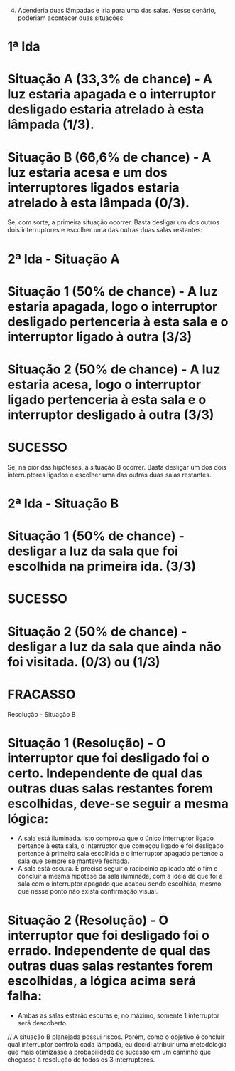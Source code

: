 4) Acenderia duas lâmpadas e iria para uma das salas. Nesse cenário, poderiam acontecer duas situações:

# 1ª Ida
# Situação A (33,3% de chance) - A luz estaria apagada e o interruptor desligado estaria atrelado à esta lâmpada (1/3).
# Situação B (66,6% de chance) - A luz estaria acesa e um dos interruptores ligados estaria atrelado à esta lâmpada (0/3).

Se, com sorte, a primeira situação ocorrer. Basta desligar um dos outros dois interruptores e escolher uma das outras duas salas restantes:

# 2ª Ida - Situação A
# Situação 1 (50% de chance) - A luz estaria apagada, logo o interruptor desligado pertenceria à esta sala e o interruptor ligado à outra (3/3)
# Situação 2 (50% de chance) - A luz estaria acesa, logo o interruptor ligado pertenceria à esta sala e o interruptor desligado à outra (3/3)
# SUCESSO

Se, na pior das hipóteses, a situação B ocorrer. Basta desligar um dos dois interruptores ligados e escolher uma das outras duas salas restantes.

# 2ª Ida - Situação B
# Situação 1 (50% de chance) - desligar a luz da sala que foi escolhida na primeira ida. (3/3)
# SUCESSO
# Situação 2 (50% de chance) - desligar a luz da sala que ainda não foi visitada. (0/3) ou (1/3)
# FRACASSO

Resolução - Situação B
# Situação 1 (Resolução) - O interruptor que foi desligado foi o certo. Independente de qual das outras duas salas restantes forem escolhidas, deve-se seguir a mesma lógica:
- A sala está iluminada. Isto comprova que o único interruptor ligado pertence à esta sala, o interruptor que começou ligado e foi desligado pertence à primeira sala escolhida
e o interruptor apagado pertence a sala que sempre se manteve fechada.
- A sala está escura. É preciso seguir o raciocínio aplicado até o fim e concluir a mesma hipótese da sala iluminada, com a ideia de que foi a sala com o interruptor apagado que acabou
sendo escolhida, mesmo que nesse ponto não exista confirmação visual.
# Situação 2 (Resolução) - O interruptor que foi desligado foi o errado. Independente de qual das outras duas salas restantes forem escolhidas, a lógica acima será falha:
- Ambas as salas estarão escuras e, no máximo, somente 1 interruptor será descoberto.

// A situação B planejada possui riscos. Porém, como o objetivo é concluir qual interruptor controla cada lâmpada, eu decidi atribuir uma metodologia que mais otimizasse a probabilidade
de sucesso em um caminho que chegasse à resolução de todos os 3 interruptores.
